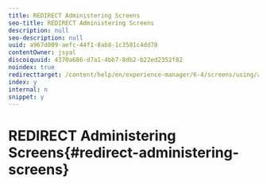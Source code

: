 ```yaml
---
title: REDIRECT Administering Screens
seo-title: REDIRECT Administering Screens
description: null
seo-description: null
uuid: a967d009-aefc-44f1-8ab8-1c3501c4dd78
contentOwner: jsyal
discoiquuid: 4370a686-d7a1-4bb7-8db2-b22ed2352f82
noindex: true
redirecttarget: /content/help/en/experience-manager/6-4/screens/using/administering-screens
index: y
internal: n
snippet: y
---
```


# REDIRECT Administering Screens{#redirect-administering-screens}

